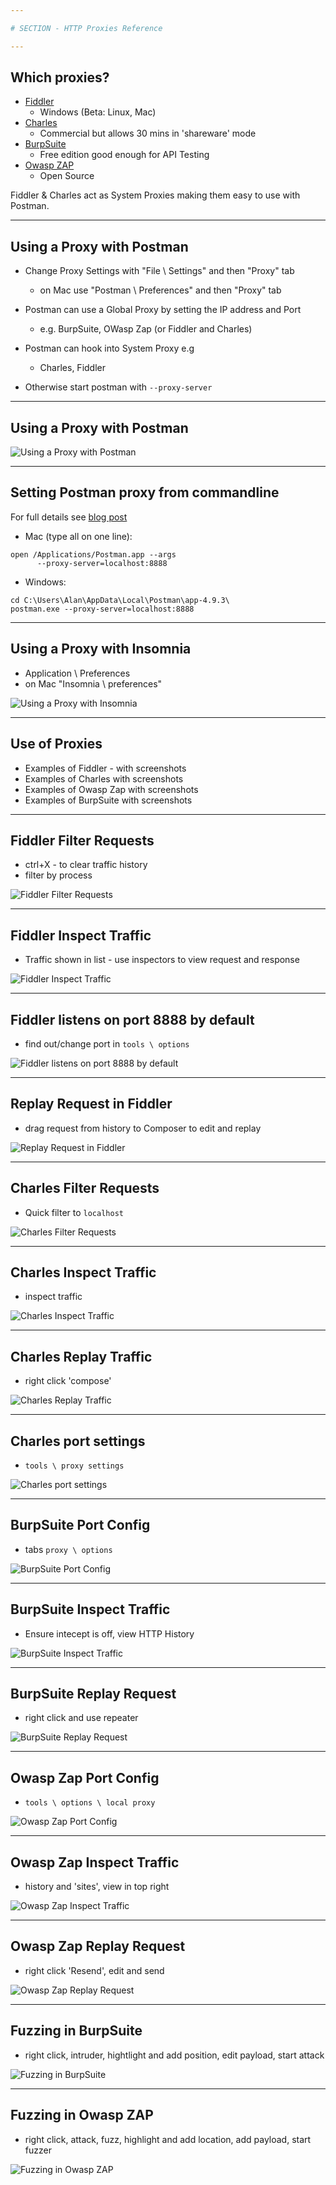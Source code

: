 ```yaml
---

# SECTION - HTTP Proxies Reference

---
```


## Which proxies?

- [Fiddler](http://www.telerik.com/fiddler)
    - Windows (Beta: Linux, Mac)
- [Charles](https://www.charlesproxy.com/)
    - Commercial but allows 30 mins in 'shareware' mode
- [BurpSuite](https://portswigger.net/burp)
    - Free edition good enough for API Testing
- [Owasp ZAP](https://www.owasp.org/index.php/OWASP_Zed_Attack_Proxy_Project)
    - Open Source

Fiddler & Charles act as System Proxies making them easy to use with Postman.

---

## Using a Proxy with Postman

- Change Proxy Settings with "File \ Settings" and then "Proxy" tab
    - on Mac use "Postman \ Preferences" and then "Proxy" tab
- Postman can use a Global Proxy by setting the IP address and Port
    - e.g. BurpSuite, OWasp Zap (or Fiddler and Charles)
- Postman can hook into System Proxy e.g
    - Charles, Fiddler

- Otherwise start postman with `--proxy-server`

---

## Using a Proxy with Postman

![Using a Proxy with Postman](images/postman_proxy_settings.png)

---

## Setting Postman proxy from commandline

For full details see [blog post](http://blog.eviltester.com/2016/12/how-to-configure-postman-native-client.html)

- Mac (type all on one line):

~~~~~~~~
open /Applications/Postman.app --args 
      --proxy-server=localhost:8888
~~~~~~~~

- Windows:

~~~~~~~~
cd C:\Users\Alan\AppData\Local\Postman\app-4.9.3\
postman.exe --proxy-server=localhost:8888
~~~~~~~~

---

## Using a Proxy with Insomnia

- Application \ Preferences
- on Mac "Insomnia \ preferences"

![Using a Proxy with Insomnia](images/insomnia_proxy_settings.png)

---

## Use of Proxies

- Examples of Fiddler - with screenshots
- Examples of Charles with screenshots
- Examples of Owasp Zap with screenshots
- Examples of BurpSuite with screenshots

---

## Fiddler Filter Requests

- ctrl+X - to clear traffic history
- filter by process

![Fiddler Filter Requests](images/proxies/fiddler/fiddler_filtered_to_postman.png)

---

## Fiddler Inspect Traffic

- Traffic shown in list - use inspectors to view request and response

![Fiddler Inspect Traffic](images/proxies/fiddler/fiddler_inspect_requests.png)

---

## Fiddler listens on port 8888 by default

- find out/change port in `tools \ options`

![Fiddler listens on port 8888 by default](images/proxies/fiddler/fiddler_port_tools_options.png)

---

## Replay Request in Fiddler

- drag request from history to Composer to edit and replay

![Replay Request in Fiddler](images/proxies/fiddler/fiddler_drag_to_composer.png)

---

## Charles Filter Requests

- Quick filter to `localhost`

![Charles Filter Requests](images/proxies/charles/charles_filter_request.png)

---

## Charles Inspect Traffic

- inspect traffic

![Charles Inspect Traffic](images/proxies/charles/charles_inspect_Traffic.png)

---

## Charles Replay Traffic

- right click 'compose'

![Charles Replay Traffic](images/proxies/charles/charles_compose_repeat.png)

---

## Charles port settings

- `tools \ proxy settings`

![Charles port settings](images/proxies/charles/charles_proxy_port_settings.png)

---

## BurpSuite Port Config

- tabs `proxy \ options`

![BurpSuite Port Config](images/proxies/burpsuite/burpsuite_proxy_port.png)

---

## BurpSuite Inspect Traffic

- Ensure intecept is off, view HTTP History

![BurpSuite Inspect Traffic](images/proxies/burpsuite/burpsuite_traffic_view.png)

---

## BurpSuite Replay Request

- right click and use repeater

![BurpSuite Replay Request](images/proxies/burpsuite/burpsuite_repeat_request.png)

---

## Owasp Zap Port Config

- `tools \ options \ local proxy`

![Owasp Zap Port Config](images/proxies/owasp_zap/owasp_zap_proxy_options.png)

---

## Owasp Zap Inspect Traffic

- history and 'sites', view in top right

![Owasp Zap Inspect Traffic](images/proxies/owasp_zap/owasp_zap_inspect.png)

---

## Owasp Zap Replay Request

- right click 'Resend', edit and send

![Owasp Zap Replay Request](images/proxies/owasp_zap/owasp_zap_replay_request.png)

---

## Fuzzing in BurpSuite

- right click, intruder, hightlight and add position, edit payload, start attack

![Fuzzing in BurpSuite](images/proxies/burpsuite/burpsuite_fuzzer.png)

---

## Fuzzing in Owasp ZAP

- right click, attack, fuzz, highlight and add location, add payload, start fuzzer

![Fuzzing in Owasp ZAP](images/proxies/owasp_zap/owasp_fuzzer.png)
